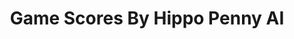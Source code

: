 ---
title: Game Scores By Hippo Penny AI
layout: scoredetail
permalink: /meta-score/flintlock-the-siege-of-dawn
header:
  teaser: /assets/images/flintlock-the-siege-of-dawn.jpg
  video:
    id: boctXGi4ffU
    provider: youtube
---